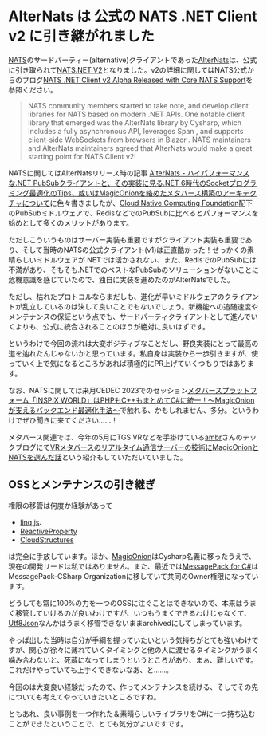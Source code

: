 # AlterNats は 公式の NATS .NET Client v2 に引き継がれました

[NATS](https://nats.io/)のサードパーティー(alternative)クライアントであった[AlterNats](https://github.com/Cysharp/AlterNats)は、公式に引き取られて[NATS.NET V2](https://github.com/nats-io/nats.net.v2)となりました。v2の詳細に関してはNATS公式からのブログ[NATS .NET Client v2 Alpha Released with Core NATS Support](https://nats.io/blog/nats-dotnet-v2-alpha-release/)を参照ください。

> NATS community members started to take note, and develop client libraries for NATS based on modern .NET APIs. One notable client library that emerged was the AlterNats library by Cysharp, which includes a fully asynchronous API, leverages Span<T> , and supports client-side WebSockets from browsers in Blazor . NATS maintainers and AlterNats maintainers agreed that AlterNats would make a great starting point for NATS.Client v2!

NATSに関してはAlterNatsリリース時の記事 [AlterNats - ハイパフォーマンスな.NET PubSubクライアントと、その実装に見る.NET 6時代のSocketプログラミング最適化のTips、或いはMagicOnionを絡めたメタバース構築のアーキテクチャについて](https://neue.cc/2022/05/11_AlterNats.html)に色々書きましたが、[Cloud Native Computing Foundation](https://www.cncf.io/)配下のPubSubミドルウェアで、RedisなどでのPubSubに比べるとパフォーマンスを始めとして多くのメリットがあります。

ただしこういうものはサーバー実装も重要ですがクライアント実装も重要であり、そして当時のNATSの公式クライアント(v1)は正直酷かった！せっかくの素晴らしいミドルウェアが.NETでは活かされない、また、RedisでのPubSubには不満があり、そもそも.NETでのベストなPubSubのソリューションがないことに危機意識を感じていたので、独自に実装を進めたのがAlterNatsでした。

ただし、枯れたプロトコルならまだしも、進化が早いミドルウェアのクライアントが乱立しているのは決して良いことでもないでしょう。新機能への追随速度やメンテナンスの保証という点でも、サードパーティクライアントとして進んでいくよりも、公式に統合されることのほうが絶対に良いはずです。

というわけで今回の流れは大変ポジティブなことだし、野良実装にとって最高の道を辿れたんじゃないかと思っています。私自身は実装から一歩引きますが、使っていく上で気になるところがあれば積極的にPR上げていくつもりではあります。

なお、NATSに関しては来月CEDEC 2023でのセッション[メタバースプラットフォーム「INSPIX WORLD」はPHPもC++もまとめてC#に統一！～MagicOnionが支えるバックエンド最適化手法～](https://cedec.cesa.or.jp/2023/session/detail/s64258612468b3)で触れる、かもしれません、多分。というわけでぜひ聞きに来てください……！

メタバース関連では、今年の5月にTGS VRなどを手掛けている[ambr](https://ambr.co.jp/)さんのテックブログにて[VRメタバースのリアルタイム通信サーバーの技術にMagicOnionとNATSを選んだ話](https://ambr-inc.hatenablog.com/entry/20230512/1683882000)という紹介もしていただいていました。

OSSとメンテナンスの引き継ぎ
---
権限の移管は何度か経験があって

* [linq.js](https://github.com/mihaifm/linq)、
* [ReactiveProperty](https://github.com/runceel/ReactiveProperty)
* [CloudStructures](https://github.com/xin9le/CloudStructures)

は完全に手放しています。ほか、[MagicOnion](https://github.com/Cysharp/MagicOnion)はCysharp名義に移ったうえで、現在の開発リードは私ではありません。また、最近では[MessagePack for C#](https://github.com/MessagePack-CSharp/MessagePack-CSharp)はMessagePack-CSharp Organizationに移していて共同のOwner権限になっています。

どうしても常に100%の力を一つのOSSに注ぐことはできないので、本来はうまく移管していけるのが良いわけですが、いつもうまくできるわけじゃなくて、[Utf8Json](https://github.com/neuecc/Utf8Json)なんかはうまく移管できないままarchivedにしてしまっています。

やっぱ出した当時は自分が手綱を握っていたいという気持ちがとても強いわけですが、関心が徐々に薄れていくタイミングと他の人に渡せるタイミングがうまく噛み合わないと、死蔵になってしまうというところがあり、まぁ、難しいです。これだけやっていても上手くできないなあ、と……。

今回のは大変良い経験だったので、作ってメンテナンスを続ける、そしてその先についても考えてやっていきたいところですね。

ともあれ、良い事例を一つ作れた＆素晴らしいライブラリをC#に一つ持ち込むことができたということで、とても気分がよいですです。